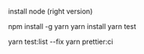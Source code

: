
install node (right version)

npm install -g yarn
yarn install
yarn test

yarn test:list --fix
yarn prettier:ci
